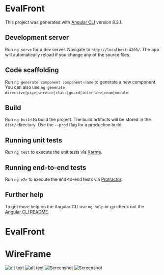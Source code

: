 # EvalFront

This project was generated with [Angular CLI](https://github.com/angular/angular-cli) version 8.3.1.

## Development server

Run `ng serve` for a dev server. Navigate to `http://localhost:4200/`. The app will automatically reload if you change any of the source files.

## Code scaffolding

Run `ng generate component component-name` to generate a new component. You can also use `ng generate directive|pipe|service|class|guard|interface|enum|module`.

## Build

Run `ng build` to build the project. The build artifacts will be stored in the `dist/` directory. Use the `--prod` flag for a production build.

## Running unit tests

Run `ng test` to execute the unit tests via [Karma](https://karma-runner.github.io).

## Running end-to-end tests

Run `ng e2e` to execute the end-to-end tests via [Protractor](http://www.protractortest.org/).

## Further help

To get more help on the Angular CLI use `ng help` or go check out the [Angular CLI README](https://github.com/angular/angular-cli/blob/master/README.md).
# EvalFront
# WireFrame
![alt text](file:///Users/timothelaude/Desktop/Capture%20d’écran%202019-10-24%20à%2009.53.45.png)
![alt text](file:///Users/timothelaude/Desktop/Capture%20d’écran%202019-10-24%20à%2009.54.27.png)
![Screenshot](file:///Users/timothelaude/Desktop/Capture%20d’écran%202019-10-24%20à%2009.53.45.png)
![Screenshot](file:///Users/timothelaude/Desktop/Capture%20d’écran%202019-10-24%20à%2009.53.45.png)
